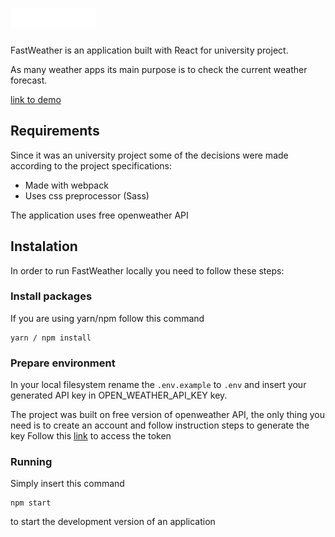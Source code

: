 # ![alt text](./public/img/logo.png)

FastWeather is an application built with React for university project.

As many weather apps its main purpose is to check the current weather forecast.

[link to demo](https://lukasz-ciskowski.github.io/fastweather)

## Requirements

Since it was an university project some of the decisions were made according to the project specifications:

- Made with webpack
- Uses css preprocessor (Sass)

The application uses free openweather API

## Instalation

In order to run FastWeather locally you need to follow these steps:

### Install packages
If you are using yarn/npm follow this command

```
yarn / npm install
```

### Prepare environment

In your local filesystem rename the `.env.example` to `.env` and insert your generated API key in OPEN_WEATHER_API_KEY key.

The project was built on free version of openweather API, the only thing you need is to create an account and follow instruction steps to generate the key
Follow this [link](https://openweathermap.org/api) to access the token

### Running

Simply insert this command

```
npm start
```

to start the development version of an application
